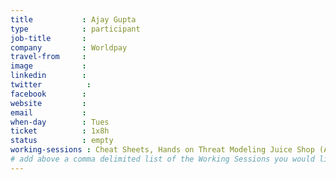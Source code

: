 ```yaml
---
title           : Ajay Gupta
type            : participant
job-title       :
company         : Worldpay
travel-from     :
image           :
linkedin        :
twitter          :
facebook        :
website         :
email           :
when-day        : Tues
ticket          : 1x8h
status          : empty
working-sessions : Cheat Sheets, Hands on Threat Modeling Juice Shop (Architecture), Hands on Threat Modeling Juice Shop (Deployment & Operations), Hands on Threat Modeling Juice Shop (New features)
# add above a comma delimited list of the Working Sessions you would like to attend (use the session's title)
---
```


<!-- put more details about participant here -->
